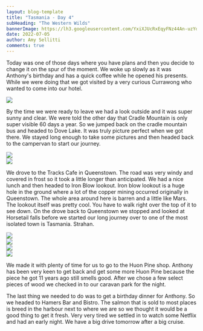```yaml
---
layout: blog-template
title: "Tasmania - Day 4"
subHeading: "The Western Wilds"
bannerImage: https://lh3.googleusercontent.com/YxiXJUcRxEqyFNz44An-uzYd4RdrGdf0d8Hd8tpnCIK5xuGMSwMQuCZGylzGaIV-KHNL8zlJ_2j9LDG31Tq6nP74KcVkySojKRFRVJSIucZjbt4-uXb8aqisANCXZ02Vt7KSMXjEI8k=w2400
date: 2022-07-05
author: Amy Sellitti
comments: true
---
```


Today was one of those days where you have plans and then you decide to change it on the spur of the moment. We woke up slowly as it was Anthony's birthday and has a quick coffee while he opened his presents. While we were doing that we got visited by a very curious Currawong who wanted to come into our hotel.  

<div class="center-image"><img src="https://lh3.googleusercontent.com/aKgzE_lvnnVADE2rQj0TLb_aoNcwVj6CmuNvNbD8jbPRcHd69_tS2Pvvq68WuZGcQNnw1kiVIjIyqJxzKJ0c0SUsHvzRJQfLCzrbILezLiKAsQc8VJ_hNEnLQ8RxjYCk9qFoZ7thqVk=w2400" /></div>

By the time we were ready to leave we had a look outside and it was super sunny and clear. We were told the other day that Cradle Mountain is only super visible 60 days a year.  So we jumped back on the cradle mountain bus and headed to Dove Lake. It was truly picture perfect when we got there. We stayed long enough to take some pictures and then headed back to the campervan to start our journey.

<div class="center-image"><img src="https://lh3.googleusercontent.com/0kDbm0igSHNQkYWVAjN0WiWXWyPe8l1AoFT1S3-FZ-Ngk9LwsA3N2XPDnXvNT-zsKnxWNwDXgghky-5yC8BfHQjCQvdVZ1T8Lv-GKRI4uZA5kT2g_vnBew1_IPfHi8bP8G55cAQiINY=w2400" /></div>
<div class="center-image"><img src="https://lh3.googleusercontent.com/q8U4bHdLQRRPqIfr-3JapE-LdkQDJ7Js3BOzfJIn_5e4wzeKP42L3MlDTuzIkzIuiN8L5jk_wgCY6H3AOf7LJ9mKtzboVhqcLrN0QbpYAucjpGcy4STtK7LGqwraaMT3l4wKBOqY3JY=w2400" /></div>

We drove to the Tracks Cafe in Queenstown. The road was very windy and covered in frost so it took a little longer than anticipated. We had a nice lunch and then headed to Iron Blow lookout. Iron blow lookout is a huge hole in the ground where a lot of the copper mining occurred originally in Queenstown. The whole area around here is barren and a little like Mars. The lookout itself was pretty cool. You have to walk right over the top of it to see down. On the drove back to Queenstown we stopped and looked at Horsetail falls before we started our long journey over to one of the most isolated town is Tasmania. Strahan. 

<div class="center-image"><img src="https://lh3.googleusercontent.com/YxiXJUcRxEqyFNz44An-uzYd4RdrGdf0d8Hd8tpnCIK5xuGMSwMQuCZGylzGaIV-KHNL8zlJ_2j9LDG31Tq6nP74KcVkySojKRFRVJSIucZjbt4-uXb8aqisANCXZ02Vt7KSMXjEI8k=w2400" /></div>
<div class="center-image"><img src="https://lh3.googleusercontent.com/ogIo03eeButpTHs8vY4-DF22b5qSXsAoywTRR8Nt13BVVYFc7uEpQA-aUJRyDf9dEweT_t7CPiF1HUg7mIQhvZ6MpYgKDJuzN2hgOeQePeg6JntzHrTTkl0Md6YbHh1vZ38p3f1b-1M=w2400" /></div>
<div class="center-image"><img src="https://lh3.googleusercontent.com/YgfZY0QAkVdcJAtxnuVJh8gVnXUPOIqDVvqbcaZ1_9EnJphzHPlLodwCWm5dDcsOKKR8ZHHUc78vQzeoionMQjsDFeaSIh_EJhsJiVb2-ueL3Tj9WTNEiHAoiFY44mnRZsu758LwIVU=w2400" /></div>
<div class="center-image"><img src="https://lh3.googleusercontent.com/xVpfBCdJoguHq8zGs03l66nXsAlS7gmhRUK2mKaxnxUSDB90ZTtG5D_UPVvfQyc5IrrY8lGM5XKqVGQ83yPOCOTow6IFJM4m6cQDHJOVLMvHuqRs8AnUYVHL0hbp8C4IXAc7N2HxKUI=w2400" /></div>

We made it with plenty of time for us to go to the Huon Pine shop. Anthony has been very keen to get back and get some more Huon Pine because the piece he got 11 years ago still smells good. After we chose a few select pieces of wood we checked in to our caravan park for the night.

The last thing we needed to do was to get a birthday dinner for Anthony. So we headed to Hamers Bar and Bistro. The salmon that is sold to most places is breed in the harbour next to where we are so we thought it would be a good thing to get it fresh. Very very tired we settled in to watch some Netflix and had an early night. We have a big drive tomorrow after a big cruise. 






<div class="center-image"><img src="" /></div>
<div class="center-image"><img src="" /></div>
